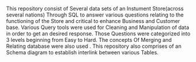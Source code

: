 This repository consist of Several data sets of an Instument Store(across several nations)
Through SQL to answer various questions relating to the functioning of the Store and critical to enhance Business and Customer base.
Various Query tools were used for Cleaning and Manipulation of data in order to get an desired response.
Those Questions were categorized into 3 levels beginning from Easy to Hard.
The concepts Of Merging and Relating database were also used .
This repository also comprises of an Schema diagram to establish interlink between various Tables.
